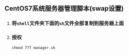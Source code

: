 ## CentOS7系统服务器管理脚本(swap设置)

1. ### 将`shell`文件夹下面的`sh`文件全部复制到服务器上面

2. ### 授权 

   ```shell
   chmod 777 manager.sh
   ```

   



